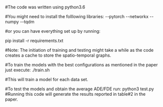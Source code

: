 #The code was written using python3.6 


#You might need to install the folllowing libraries: 
--pytorch
--networkx
--numpy
--tqdm

#or you can have everything set up by running: 

pip install -r requirements.txt


#Note: The initiation of training and testing might take a while as the code creates a cache to store the spatio-temporal graphs.

#To train the models with the best configurations as mentioned in the paper just execute:
./train.sh 

#This will train a model for each data set.

#To test the models and obtain the average ADE/FDE run:
python3 test.py
#Running this code will generate the results reported in table#2 in the paper.
